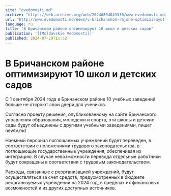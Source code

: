 ```yaml
---
site: "evedomosti.md"
archive: "https://web.archive.org/web/20240804043330/www.evedomosti.md/news/v-brichanskom-rajone-optimiziruyut-10-shkol-i-detskih-sadov"
url: "http://www.evedomosti.md/news/v-brichanskom-rajone-optimiziruyut-10-shkol-i-detskih-sadov"
language: ru
title: "В Бричанском районе оптимизируют 10 школ и детских садов"
publication: '[[Moldavskie Vedomosti]]'
published: 2024-07-29T11:52
---
```


# В Бричанском районе оптимизируют 10 школ и детских садов

С 1 сентября 2024 года в Бричанском районе 10 учебных заведений больше не откроют свои двери для учеников.

Согласно проекту решения, опубликованному на сайте Бричанского управления образования, молодежи и спорта, эти школы и детские сады будут объединены с другими учебными заведениями, пишет newtv.md

Наемный персонал поглощаемых учреждений будет переведен, в соответствии с положениями трудового законодательства, в поглощающие государственные учреждения, обеспечивая их интеграцию. В случае невозможности перевода отдельные работники будут сокращены в соответствии с трудовым законодательством.

Расходы, связанные с реорганизацией учреждений, будут осуществляться за счет средств, предусмотренных в бюджете реорганизуемых учреждений на 2024 год, в пределах их финансовых возможностей и из других доступных источников.